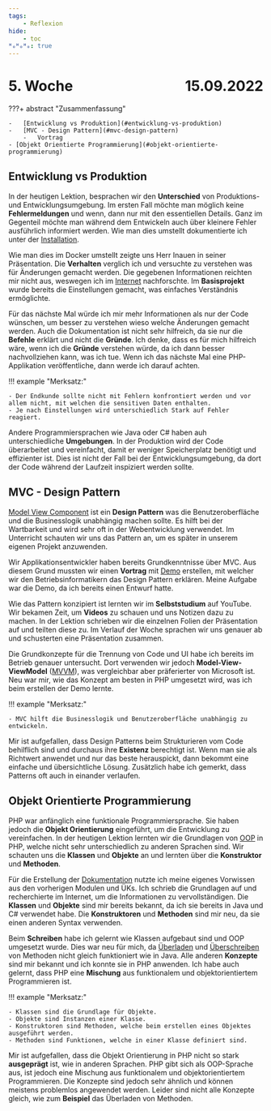 ```yaml
---
tags:
    - Reflexion
hide:
    - toc
ᴴₒᴴₒᴴₒ: true
---
```


# 5. Woche <span style="float:right">15.09.2022</span>

???+ abstract "Zusammenfassung"

    -   [Entwicklung vs Produktion](#entwicklung-vs-produktion)
    -   [MVC - Design Pattern](#mvc-design-pattern)
        -   Vortrag
    - [Objekt Orientierte Programmierung](#objekt-orientierte-programmierung)

## Entwicklung vs Produktion

In der heutigen Lektion, besprachen wir den **Unterschied** von Produktions- und Entwicklungsumgebung. Im ersten Fall möchte man möglich keine **Fehlermeldungen** und wenn, dann nur mit den essentiellen Details. Ganz im Gegenteil möchte man während dem Entwickeln auch über kleinere Fehler ausführlich informiert werden. Wie man dies umstellt dokumentierte ich unter der [Installation](../PHP/Installation.md).

Wie man dies im Docker umstellt zeigte uns Herr Inauen in seiner Präsentation. Die **Verhalten** verglich ich und versuchte zu verstehen was für Änderungen gemacht werden. Die gegebenen Informationen reichten mir nicht aus, weswegen ich im [Internet](https://dev.to/flippedcoding/difference-between-development-stage-and-production-d0p) nachforschte. Im **Basisprojekt** wurde bereits die Einstellungen gemacht, was einfaches Verständnis ermöglichte.

Für das nächste Mal würde ich mir mehr Informationen als nur der Code wünschen, um besser zu verstehen wieso welche Änderungen gemacht werden. Auch die Dokumentation ist nicht sehr hilfreich, da sie nur die **Befehle** erklärt und nicht die **Gründe**. Ich denke, dass es für mich hilfreich wäre, wenn ich die **Gründe** verstehen würde, da ich dann besser nachvollziehen kann, was ich tue. Wenn ich das nächste Mal eine PHP-Applikation veröffentliche, dann werde ich darauf achten.

!!! example "Merksatz:"

    - Der Endkunde sollte nicht mit Fehlern konfrontiert werden und vor allem nicht, mit welchen die sensitiven Daten enthalten.
    - Je nach Einstellungen wird unterschiedlich Stark auf Fehler reagiert.

Andere Programmiersprachen wie Java oder C# haben auh unterschiedliche **Umgebungen**. In der Produktion wird der Code überarbeitet und vereinfacht, damit er weniger Speicherplatz benötigt und effizienter ist. Dies ist nicht der Fall bei der Entwicklungsumgebung, da dort der Code während der Laufzeit inspiziert werden sollte.

## MVC - Design Pattern

[Model View Component](../LB1/Beschreibung/MVC.md) ist ein **Design Pattern** was die Benutzeroberfläche und die Businesslogik unabhängig machen sollte. Es hilft bei der Wartbarkeit und wird sehr oft in der Webentwicklung verwendet. Im Unterricht schauten wir uns das Pattern an, um es später in unserem eigenen Projekt anzuwenden.

Wir Applikationsentwickler haben bereits Grundkenntnisse über MVC. Aus diesem Grund mussten wir einen **Vortrag** mit [Demo](https://github.com/bztfinformatik/lernportfolio-21r8390-php/tree/main/Aufgaben/004_MVC-Example) erstellen, mit welcher wir den Betriebsinformatikern das Design Pattern erklären. Meine Aufgabe war die Demo, da ich bereits einen Entwurf hatte.

Wie das Pattern konzipiert ist lernten wir im **Selbststudium** auf YouTube. Wir bekamen Zeit, um **Videos** zu schauen und uns Notizen dazu zu machen. In der Lektion schrieben wir die einzelnen Folien der Präsentation auf und teilten diese zu. Im Verlauf der Woche sprachen wir uns genauer ab und schusterten eine Präsentation zusammen.

Die Grundkonzepte für die Trennung von Code und UI habe ich bereits im Betrieb genauer untersucht. Dort verwenden wir jedoch **Model-View-ViewModel** ([MVVM](https://www.educba.com/what-is-mvvm/)), was vergleichbar aber präferierter von Microsoft ist. Neu war mir, wie das Konzept am besten in PHP umgesetzt wird, was ich beim erstellen der Demo lernte.

!!! example "Merksatz:"

    - MVC hilft die Businesslogik und Benutzeroberfläche unabhängig zu entwickeln.

Mir ist aufgefallen, dass Design Patterns beim Strukturieren vom Code behilflich sind und durchaus ihre **Existenz** berechtigt ist. Wenn man sie als Richtwert anwendet und nur das beste herauspickt, dann bekommt eine einfache und übersichtliche Lösung. Zusätzlich habe ich gemerkt, dass Patterns oft auch in einander verlaufen.

## Objekt Orientierte Programmierung

PHP war anfänglich eine funktionale Programmiersprache. Sie haben jedoch die **Objekt Orientierung** eingeführt, um die Entwicklung zu vereinfachen. In der heutigen Lektion lernten wir die Grundlagen von [OOP](../PHP/OOP.md) in PHP, welche nicht sehr unterschiedlich zu anderen Sprachen sind. Wir schauten uns die **Klassen** und **Objekte** an und lernten über die **Konstruktor** und **Methoden**.

Für die Erstellung der [Dokumentation](../PHP/OOP.md) nutzte ich meine eigenes Vorwissen aus den vorherigen Modulen und ÜKs. Ich schrieb die Grundlagen auf und recherchierte im Internet, um die Informationen zu vervollständigen. Die **Klassen** und **Objekte** sind mir bereits bekannt, da ich sie bereits in Java und C# verwendet habe. Die **Konstruktoren** und **Methoden** sind mir neu, da sie einen anderen Syntax verwenden.

Beim **Schreiben** habe ich gelernt wie Klassen aufgebaut sind und OOP umgesetzt wurde. Dies war neu für mich, da [Überladen](../PHP/OOP.md#uberladen) und [Überschreiben](../PHP/OOP.md#uberschreiben) von Methoden nicht gleich funktioniert wie in Java. Alle anderen **Konzepte** sind mir bekannt und ich konnte sie in PHP anwenden. Ich habe auch gelernt, dass PHP eine **Mischung** aus funktionalem und objektorientiertem Programmieren ist.

!!! example "Merksatz:"

    - Klassen sind die Grundlage für Objekte.
    - Objekte sind Instanzen einer Klasse.
    - Konstruktoren sind Methoden, welche beim erstellen eines Objektes ausgeführt werden.
    - Methoden sind Funktionen, welche in einer Klasse definiert sind.

Mir ist aufgefallen, dass die Objekt Orientierung in PHP nicht so stark **ausgeprägt** ist, wie in anderen Sprachen. PHP gibt sich als OOP-Sprache aus, ist jedoch eine Mischung aus funktionalem und objektorientiertem Programmieren. Die Konzepte sind jedoch sehr ähnlich und können meistens problemlos angewendet werden. Leider sind nicht alle Konzepte gleich, wie zum **Beispiel** das Überladen von Methoden.
